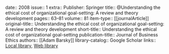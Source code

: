 date:: 2008
issue:: 1
extra:: Publisher: Springer
title:: @Understanding the ethical cost of organizational goal-setting: A review and theory development
pages:: 63–81
volume:: 81
item-type:: [[journalArticle]]
original-title:: Understanding the ethical cost of organizational goal-setting: A review and theory development
short-title:: Understanding the ethical cost of organizational goal-setting
publication-title:: Journal of Business Ethics
authors:: [[Adam Barsky]]
library-catalog:: Google Scholar
links:: [Local library](zotero://select/library/items/36AH5QTS), [Web library](https://www.zotero.org/users/6520516/items/36AH5QTS)
